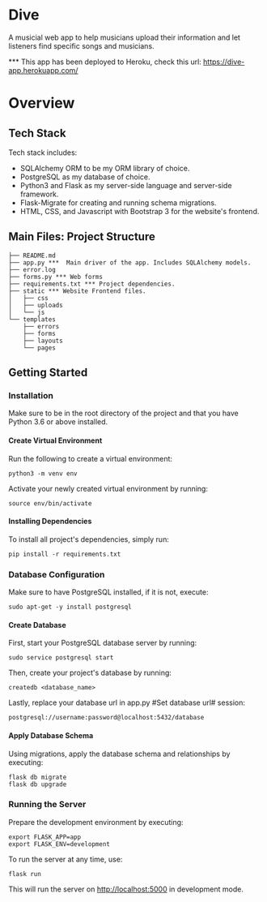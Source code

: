 # Dive
A musicial web app to help musicians upload their information and let listeners find specific songs and musicians.
  
  *** This app has been deployed to Heroku, check this url: https://dive-app.herokuapp.com/
# Overview  
## Tech Stack
Tech stack includes:

- SQLAlchemy ORM to be my ORM library of choice.
- PostgreSQL as my database of choice.
- Python3 and Flask as my server-side language and server-side framework.
- Flask-Migrate for creating and running schema migrations.
- HTML, CSS, and Javascript with Bootstrap 3 for the website's frontend.

## Main Files: Project Structure
```
├── README.md
├── app.py ***  Main driver of the app. Includes SQLAlchemy models.
├── error.log
├── forms.py *** Web forms
├── requirements.txt *** Project dependencies.
├── static *** Website Frontend files.
│   ├── css
│   ├── uploads
│   └── js
└── templates
    ├── errors
    ├── forms
    ├── layouts
    └── pages  
```  
    
## Getting Started

### Installation

Make sure to be in the root directory of the project and that you have Python 3.6 or above installed.

#### Create Virtual Environment

Run the following to create a virtual environment:

```
python3 -m venv env
```

Activate your newly created virtual environment by running:

```
source env/bin/activate
```

#### Installing Dependencies

To install all project's dependencies, simply run:

```
pip install -r requirements.txt
```

### Database Configuration

Make sure to have PostgreSQL installed, if it is not, execute:

```
sudo apt-get -y install postgresql
```

#### Create Database

First, start your PostgreSQL database server by running:

```
sudo service postgresql start
```

Then, create your project's database by running:

```
createdb <database_name>
```

Lastly, replace your database url in app.py #Set database url# session:

```
postgresql://username:password@localhost:5432/database
```

#### Apply Database Schema

Using migrations, apply the database schema and relationships by executing:

```
flask db migrate
flask db upgrade
```

### Running the Server

Prepare the development environment by executing:

```
export FLASK_APP=app
export FLASK_ENV=development
```

To run the server at any time, use:

```
flask run
```

This will run the server on [http://localhost:5000](http://localhost:5000/) in development mode.
